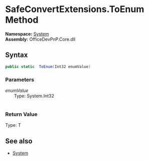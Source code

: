 # SafeConvertExtensions.ToEnum Method  
**Namespace:** [System](System.md)  
**Assembly:** OfficeDevPnP.Core.dll  
## Syntax
```C#
public static  ToEnum(Int32 enumValue)
```
### Parameters
*enumValue*  
&emsp;&emsp;Type: System.Int32  
&emsp;&emsp;  
  
### Return Value
Type: T  

## See also
- [System](System.md)
